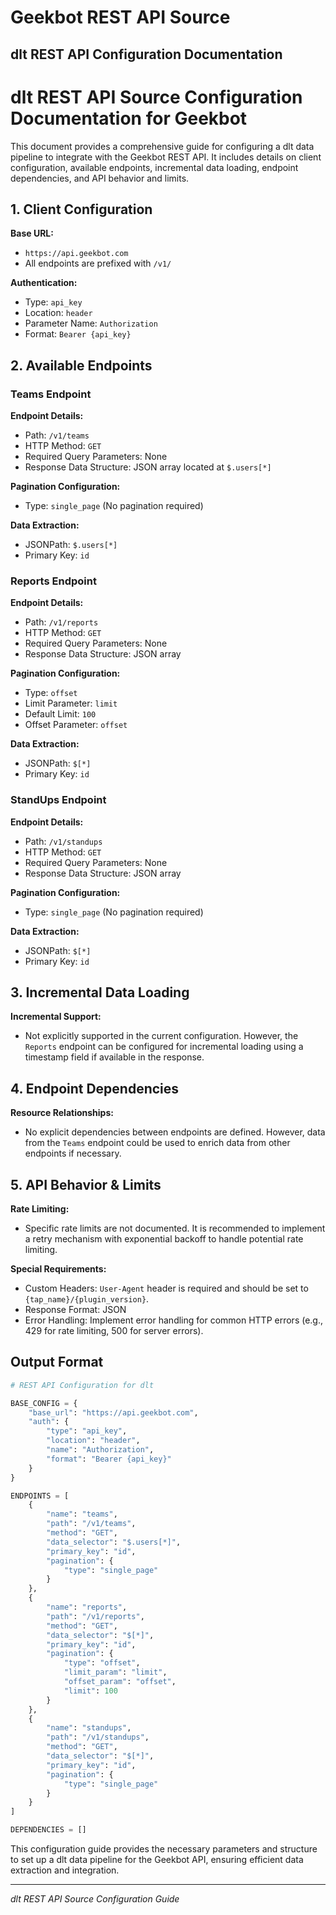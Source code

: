 # Geekbot REST API Source

## dlt REST API Configuration Documentation

# dlt REST API Source Configuration Documentation for Geekbot

This document provides a comprehensive guide for configuring a dlt data pipeline to integrate with the Geekbot REST API. It includes details on client configuration, available endpoints, incremental data loading, endpoint dependencies, and API behavior and limits.

## 1. Client Configuration

**Base URL:**
- `https://api.geekbot.com`
- All endpoints are prefixed with `/v1/`

**Authentication:**
- Type: `api_key`
- Location: `header`
- Parameter Name: `Authorization`
- Format: `Bearer {api_key}`

## 2. Available Endpoints

### Teams Endpoint

**Endpoint Details:**
- Path: `/v1/teams`
- HTTP Method: `GET`
- Required Query Parameters: None
- Response Data Structure: JSON array located at `$.users[*]`

**Pagination Configuration:**
- Type: `single_page` (No pagination required)

**Data Extraction:**
- JSONPath: `$.users[*]`
- Primary Key: `id`

### Reports Endpoint

**Endpoint Details:**
- Path: `/v1/reports`
- HTTP Method: `GET`
- Required Query Parameters: None
- Response Data Structure: JSON array

**Pagination Configuration:**
- Type: `offset`
- Limit Parameter: `limit`
- Default Limit: `100`
- Offset Parameter: `offset`

**Data Extraction:**
- JSONPath: `$[*]`
- Primary Key: `id`

### StandUps Endpoint

**Endpoint Details:**
- Path: `/v1/standups`
- HTTP Method: `GET`
- Required Query Parameters: None
- Response Data Structure: JSON array

**Pagination Configuration:**
- Type: `single_page` (No pagination required)

**Data Extraction:**
- JSONPath: `$[*]`
- Primary Key: `id`

## 3. Incremental Data Loading

**Incremental Support:**
- Not explicitly supported in the current configuration. However, the `Reports` endpoint can be configured for incremental loading using a timestamp field if available in the response.

## 4. Endpoint Dependencies

**Resource Relationships:**
- No explicit dependencies between endpoints are defined. However, data from the `Teams` endpoint could be used to enrich data from other endpoints if necessary.

## 5. API Behavior & Limits

**Rate Limiting:**
- Specific rate limits are not documented. It is recommended to implement a retry mechanism with exponential backoff to handle potential rate limiting.

**Special Requirements:**
- Custom Headers: `User-Agent` header is required and should be set to `{tap_name}/{plugin_version}`.
- Response Format: JSON
- Error Handling: Implement error handling for common HTTP errors (e.g., 429 for rate limiting, 500 for server errors).

## Output Format

```python
# REST API Configuration for dlt

BASE_CONFIG = {
    "base_url": "https://api.geekbot.com",
    "auth": {
        "type": "api_key",
        "location": "header",
        "name": "Authorization",
        "format": "Bearer {api_key}"
    }
}

ENDPOINTS = [
    {
        "name": "teams",
        "path": "/v1/teams",
        "method": "GET",
        "data_selector": "$.users[*]",
        "primary_key": "id",
        "pagination": {
            "type": "single_page"
        }
    },
    {
        "name": "reports",
        "path": "/v1/reports",
        "method": "GET",
        "data_selector": "$[*]",
        "primary_key": "id",
        "pagination": {
            "type": "offset",
            "limit_param": "limit",
            "offset_param": "offset",
            "limit": 100
        }
    },
    {
        "name": "standups",
        "path": "/v1/standups",
        "method": "GET",
        "data_selector": "$[*]",
        "primary_key": "id",
        "pagination": {
            "type": "single_page"
        }
    }
]

DEPENDENCIES = []
```

This configuration guide provides the necessary parameters and structure to set up a dlt data pipeline for the Geekbot API, ensuring efficient data extraction and integration.

---
*dlt REST API Source Configuration Guide*